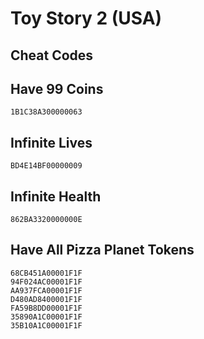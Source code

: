 # Toy Story 2 (USA)

## Cheat Codes

## Have 99 Coins

```
1B1C38A300000063

```

## Infinite Lives

```
BD4E14BF00000009

```

## Infinite Health

```
862BA3320000000E

```

## Have All Pizza Planet Tokens

```
68CB451A00001F1F
94F024AC00001F1F
AA937FCA00001F1F
D480AD8400001F1F
FA59B8DD00001F1F
35890A1C00001F1F
35B10A1C00001F1F

```

